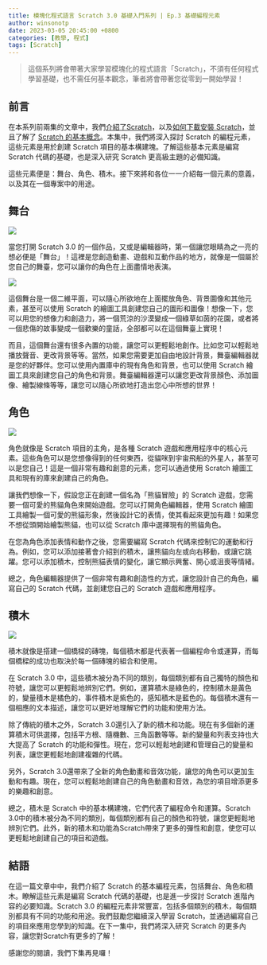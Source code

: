 ```yaml
---
title: 模塊化程式語言 Scratch 3.0 基礎入門系列 | Ep.3 基礎編程元素
author: winsonotp
date: 2023-03-05 20:45:00 +0800
categories: [教學, 程式]
tags: [Scratch]
---
```


> 這個系列將會帶著大家學習模塊化的程式語言「Scratch」，不須有任何程式學習基礎，也不需任何基本觀念，筆者將會帶著您從零到一開始學習！

## 前言
在本系列前兩集的文章中，我們[介紹了Scratch](https://winson-otp.github.io/posts/scratch-3-ep-0/)，以及[如何下載安裝 Scratch](https://winson-otp.github.io/posts/scratch-3-ep-1/)，並且了解了 [Scratch 的基本概念](https://winson-otp.github.io/posts/scratch-3-ep-2/)。本集中，我們將深入探討 Scratch 的編程元素，這些元素是用於創建 Scratch 項目的基本構建塊。了解這些基本元素是編寫 Scratch 代碼的基礎，也是深入研究 Scratch 更高級主題的必備知識。

這些元素便是：舞台、角色、積木。接下來將和各位一一介紹每一個元素的意義，以及其在一個專案中的用途。

## 舞台

![](https://i.imgur.com/pyMT0SP.png)

當您打開 Scratch 3.0 的一個作品，又或是編輯器時，第一個讓您眼睛為之一亮的想必便是「舞台」！這裡是您創造動畫、遊戲和互動作品的地方，就像是一個屬於您自己的舞臺，您可以讓你的角色在上面盡情地表演。

![](https://i.imgur.com/dAJejDr.png)

這個舞台是一個二維平面，可以隨心所欲地在上面擺放角色、背景圖像和其他元素，甚至可以使用 Scratch 的繪圖工具創建您自己的圖形和圖像！想像一下，您可以用您的想像力和創造力，將一個荒涼的沙漠變成一個綠草如茵的花園，或者將一個悲傷的故事變成一個歡樂的童話，全部都可以在這個舞臺上實現！

而且，這個舞台還有很多內置的功能，讓您可以更輕鬆地創作。比如您可以輕鬆地播放聲音、更改背景等等。當然，如果您需要更加自由地設計背景，舞臺編輯器就是您的好夥伴。您可以使用內置庫中的現有角色和背景，也可以使用 Scratch 繪圖工具來創建您自己的角色和背景。舞臺編輯器還可以讓您更改背景顏色、添加圖像、繪製線條等等，讓您可以隨心所欲地打造出您心中所想的世界！

## 角色

![](https://i.imgur.com/vRZ4ulW.png)

角色就像是 Scratch 項目的主角，是各種 Scratch 遊戲和應用程序中的核心元素。這些角色可以是您想像得到的任何東西，從貓咪到宇宙飛船的外星人，甚至可以是您自己！這是一個非常有趣和創意的元素，您可以通過使用 Scratch 繪圖工具和現有的庫來創建自己的角色。

讓我們想像一下，假設您正在創建一個名為「熊貓冒險」的 Scratch 遊戲，您需要一個可愛的熊貓角色來開始遊戲。您可以打開角色編輯器，使用 Scratch 繪圖工具繪製一個可愛的熊貓形象，然後設計它的表情，使其看起來更加有趣！如果您不想從頭開始繪製熊貓，也可以從 Scratch 庫中選擇現有的熊貓角色。

在您為角色添加表情和動作之後，您需要編寫 Scratch 代碼來控制它的運動和行為。例如，您可以添加接著會介紹到的積木，讓熊貓向左或向右移動，或讓它跳躍。您可以添加積木，控制熊貓表情的變化，讓它顯示興奮、開心或沮喪等情緒。

總之，角色編輯器提供了一個非常有趣和創造性的方式，讓您設計自己的角色，編寫自己的 Scratch 代碼，並創建您自己的 Scratch 遊戲和應用程序。

## 積木

![](https://i.imgur.com/7ub4tAI.png)

積木就像是搭建一個橋樑的磚塊，每個積木都是代表著一個編程命令或運算，而每個橋樑的成功也取決於每一個磚塊的組合和使用。

在 Scratch 3.0 中，這些積木被分為不同的類別，每個類別都有自己獨特的顏色和符號，讓您可以更輕鬆地辨別它們。例如，運算積木是綠色的，控制積木是黃色的，變量積木是橘色的，事件積木是紫色的，感知積木是藍色的。每個積木還有一個相應的文本描述，讓您可以更好地理解它們的功能和使用方法。

除了傳統的積木之外，Scratch 3.0還引入了新的積木和功能。現在有多個新的運算積木可供選擇，包括平方根、隨機數、三角函數等等。新的變量和列表支持也大大提高了 Scratch 的功能和彈性。現在，您可以輕鬆地創建和管理自己的變量和列表，讓您更輕鬆地創建複雜的代碼。

另外，Scratch 3.0還帶來了全新的角色動畫和音效功能，讓您的角色可以更加生動和有趣。現在，您可以輕鬆地創建自己的角色動畫和音效，為您的項目增添更多的樂趣和創意。

總之，積木是 Scratch 中的基本構建塊，它們代表了編程命令和運算。Scratch 3.0中的積木被分為不同的類別，每個類別都有自己的顏色和符號，讓您更輕鬆地辨別它們。此外，新的積木和功能為Scratch帶來了更多的彈性和創意，使您可以更輕鬆地創建自己的項目和遊戲。

## 結語
在這一篇文章中中，我們介紹了 Scratch 的基本編程元素，包括舞台、角色和積木。瞭解這些元素是編寫 Scratch 代碼的基礎，也是進一步探討 Scratch 進階內容的必要知識。Scratch 3.0 的編程元素非常豐富，包括多個類別的積木，每個類別都具有不同的功能和用途。我們鼓勵您繼續深入學習 Scratch，並通過編寫自己的項目來應用您學到的知識。在下一集中，我們將深入研究 Scratch 的更多內容，讓您對Scratch有更多的了解！

感謝您的閱讀，我們下集再見囉！
